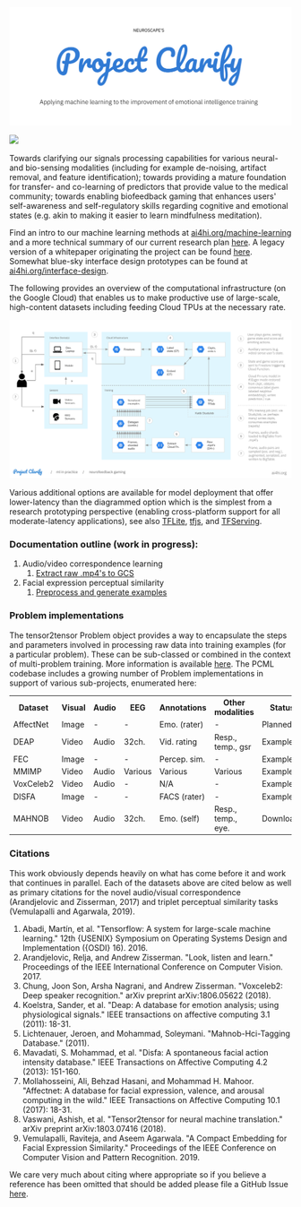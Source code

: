 ![](docs/images/logo.png)

<a href="https://kubeflow.org" target="_blank"><img src="https://img.shields.io/static/v1?label=Built%20with&message=Kubeflow&color=blue"></img></a>

Towards clarifying our signals processing capabilities for various neural- and bio-sensing modalities (including for example de-noising, artifact removal, and feature identification); towards providing a mature foundation for transfer- and co-learning of predictors that provide value to the medical community; towards enabling biofeedback gaming that enhances users' self-awareness and self-regulatory skills regarding cognitive and emotional states (e.g. akin to making it easier to learn mindfulness meditation).

Find an intro to our machine learning methods at <a href="https://ai4hi.org/machine-learning" target="_blank">ai4hi.org/machine-learning</a> and a more technical summary of our current research plan [here](https://github.com/projectclarify/pcml/blob/master/docs/research-plan.md). A legacy version of a whitepaper originating the project can be found [here](https://github.com/projectclarify/experiments/raw/25e5a3e8f7854dc58f54db28cfda99181eb43b9e/public/assets/docs/project_clarify_whitepaper.pdf). Somewhat blue-sky interface design prototypes can be found at <a href="https://ai4hi.org/interface-design" target="_blank">ai4hi.org/interface-design</a>.

The following provides an overview of the computational infrastructure (on the Google Cloud) that enables us to make productive use of large-scale, high-content datasets including feeding Cloud TPUs at the necessary rate.

![](docs/images/infra.png)

Various additional options are available for model deployment that offer lower-latency than the diagrammed option which is the simplest from a research prototyping perspective (enabling cross-platform support for all moderate-latency applications), see also [TFLite](https://www.tensorflow.org/lite), [tfjs](https://www.tensorflow.org/js), and [TFServing](https://www.kubeflow.org/docs/components/serving/tfserving_new/).


### Documentation outline (work in progress):

1. Audio/video correspondence learning
    1. [Extract raw .mp4's to GCS](docs/extract-videos.md)
2. Facial expression perceptual similarity
    1. [Preprocess and generate examples](docs/fec.md)


### Problem implementations

The tensor2tensor Problem object provides a way to encapsulate the steps and parameters involved in processing raw data into training examples (for a particular problem). These can be sub-classed or combined in the context of multi-problem training. More information is available [here](https://tensorflow.github.io/tensor2tensor/new_problem.html). The PCML codebase includes a growing number of Problem implementations in support of various sub-projects, enumerated here:

<div class="tg-wrap"><table class="tg">
  <tr>
    <th class="tg-0lax">Dataset</th>
    <th class="tg-0lax">Visual</th>
    <th class="tg-0lax">Audio</th>
    <th class="tg-0lax">EEG</th>
    <th class="tg-0lax">Annotations</th>
    <th class="tg-0lax">Other modalities</th>
    <th class="tg-0lax">Status</th>
    <th class="tg-0lax">Code</th>
    <th class="tg-0lax">Source</th>
    <th class="tg-0lax">Citation</th>
  </tr>
  <tr>
    <td class="tg-0lax">AffectNet</td>
    <td class="tg-0lax">Image</td>
    <td class="tg-0lax">-</td>
    <td class="tg-0lax">-</td>
    <td class="tg-0lax">Emo. (rater)</td>
    <td class="tg-0lax">-</td>
    <td class="tg-0lax">Planned</td>
    <td class="tg-0lax"><a href="https://github.com/projectclarify/pcml/blob/master/pcml/datasets/affectnet.py" target="_blank">link</a></td>
    <td class="tg-0lax"><a href="http://mohammadmahoor.com/affectnet/" target="_blank">link</a></td>
    <td class="tg-0lax">7</td>
  </tr>
  <tr>
    <td class="tg-0lax">DEAP</td>
    <td class="tg-0lax">Video</td>
    <td class="tg-0lax">Audio</td>
    <td class="tg-0lax">32ch.</td>
    <td class="tg-0lax">Vid. rating</td>
    <td class="tg-0lax">Resp., temp., gsr</td>
    <td class="tg-0lax">Examples</td>
    <td class="tg-0lax"><a href="https://github.com/projectclarify/pcml/blob/master/pcml/datasets/deap.py" target="_blank">link</a></td>
    <td class="tg-0lax"><a href="https://www.eecs.qmul.ac.uk/mmv/datasets/deap/" target="_blank">link</a></td>
    <td class="tg-0lax">4</td>
  </tr>
  <tr>
    <td class="tg-0lax">FEC</td>
    <td class="tg-0lax">Image</td>
    <td class="tg-0lax">-</td>
    <td class="tg-0lax">-</td>
    <td class="tg-0lax">Percep. sim.</td>
    <td class="tg-0lax">-</td>
    <td class="tg-0lax">Examples</td>
    <td class="tg-0lax"><a href="https://github.com/projectclarify/pcml/blob/master/pcml/datasets/fec.py" target="_blank">link</a></td>
    <td class="tg-0lax"><a href="https://ai.google/tools/datasets/google-facial-expression/" target="_blank">link</a></td>
    <td class="tg-0lax">9</td>
  </tr>
  <tr>
    <td class="tg-0lax">MMIMP</td>
    <td class="tg-0lax">Video</td>
    <td class="tg-0lax">Audio</td>
    <td class="tg-0lax">Various</td>
    <td class="tg-0lax">Various</td>
    <td class="tg-0lax">Various</td>
    <td class="tg-0lax">Examples*</td>
    <td class="tg-0lax"><a href="https://github.com/projectclarify/pcml/blob/master/pcml/datasets/mmimp.py" target="_blank">link</a></td>
    <td class="tg-0lax">Various</td>
    <td class="tg-0lax">-</td>
  </tr>
  <tr>
    <td class="tg-0lax">VoxCeleb2</td>
    <td class="tg-0lax">Video</td>
    <td class="tg-0lax">Audio</td>
    <td class="tg-0lax">-</td>
    <td class="tg-0lax">N/A</td>
    <td class="tg-0lax">-</td>
    <td class="tg-0lax">Examples</td>
    <td class="tg-0lax"><a href="https://github.com/projectclarify/pcml/blob/master/pcml/datasets/vox_celeb_cbt.py" target="_blank">link</a></td>
    <td class="tg-0lax"><a href="http://www.robots.ox.ac.uk/~vgg/data/voxceleb/" target="_blank">link</a></td>
    <td class="tg-0lax">3</td>
  </tr>
  <tr>
    <td class="tg-0lax">DISFA</td>
    <td class="tg-0lax">Image</td>
    <td class="tg-0lax">-</td>
    <td class="tg-0lax">-</td>
    <td class="tg-0lax">FACS (rater)</td>
    <td class="tg-0lax">-</td>
    <td class="tg-0lax">Examples</td>
    <td class="tg-0lax"><a href="https://github.com/projectclarify/pcml/blob/master/pcml/datasets/disfa.py" target="_blank">link</a></td>
    <td class="tg-0lax"><a href="http://mohammadmahoor.com/disfa/" target="_blank">link</a></td>
    <td class="tg-0lax">6</td>
  </tr>
  <tr>
    <td class="tg-0lax">MAHNOB</td>
    <td class="tg-0lax">Video</td>
    <td class="tg-0lax">Audio</td>
    <td class="tg-0lax">32ch.</td>
    <td class="tg-0lax">Emo. (self)</td>
    <td class="tg-0lax">Resp., temp., eye.</td>
    <td class="tg-0lax">Download</td>
    <td class="tg-0lax"><a href="https://github.com/projectclarify/pcml/blob/master/pcml/datasets/mahnob_hci.py" target="_blank">link</a></td>
    <td class="tg-0lax"><a href="https://mahnob-db.eu/hci-tagging/" target="_blank">link</a></td>
    <td class="tg-0lax">5</td>
  </tr>
</table></div>


### Citations

This work obviously depends heavily on what has come before it and work that continues in parallel. Each of the datasets above are cited below as well as primary citations for the novel audio/visual correspondence (Arandjelovic and Zisserman, 2017) and triplet perceptual similarity tasks (Vemulapalli and Agarwala, 2019).

1. Abadi, Martín, et al. "Tensorflow: A system for large-scale machine learning." 12th {USENIX} Symposium on Operating Systems Design and Implementation ({OSDI} 16). 2016.
2. Arandjelovic, Relja, and Andrew Zisserman. "Look, listen and learn." Proceedings of the IEEE International Conference on Computer Vision. 2017.
3. Chung, Joon Son, Arsha Nagrani, and Andrew Zisserman. "Voxceleb2: Deep speaker recognition." arXiv preprint arXiv:1806.05622 (2018).
4. Koelstra, Sander, et al. "Deap: A database for emotion analysis; using physiological signals." IEEE transactions on affective computing 3.1 (2011): 18-31.
5. Lichtenauer, Jeroen, and Mohammad, Soleymani. "Mahnob-Hci-Tagging Database." (2011).
6. Mavadati, S. Mohammad, et al. "Disfa: A spontaneous facial action intensity database." IEEE Transactions on Affective Computing 4.2 (2013): 151-160.
7. Mollahosseini, Ali, Behzad Hasani, and Mohammad H. Mahoor. "Affectnet: A database for facial expression, valence, and arousal computing in the wild." IEEE Transactions on Affective Computing 10.1 (2017): 18-31.
8. Vaswani, Ashish, et al. "Tensor2tensor for neural machine translation." arXiv preprint arXiv:1803.07416 (2018).
9. Vemulapalli, Raviteja, and Aseem Agarwala. "A Compact Embedding for Facial Expression Similarity." Proceedings of the IEEE Conference on Computer Vision and Pattern Recognition. 2019.

We care very much about citing where appropriate so if you believe a reference has been omitted that should be added please file a GitHub Issue [here](https://github.com/projectclarify/pcml/issues).